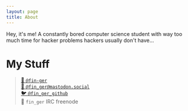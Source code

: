 ```yaml
---
layout: page
title: About
---
```


Hey, it's me! A constantly bored computer science student with way too much time
for hacker problems hackers usually don't have...

# My Stuff

> [🐙 `@fin-ger`](https://github.com/fin-ger)  
> [🐘 `@fin_ger@mastodon.social`](https://mastodon.social/web/accounts/787945)  
> [🐦 `@fin_ger_github`](https://twitter.com/fin_ger_github)  
> 💬 `fin_ger` IRC freenode
